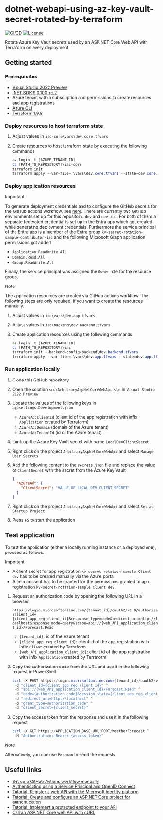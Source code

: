 # dotnet-webapi-using-az-key-vault-secret-rotated-by-terraform

[![CI/CD](https://github.com/rufer7/dotnet-webapi-using-az-key-vault-secret-rotated-by-terraform/actions/workflows/ci-cd.yml/badge.svg)](https://github.com/rufer7/dotnet-webapi-using-az-key-vault-secret-rotated-by-terraform/actions/workflows/ci-cd.yml)
[![License](https://img.shields.io/badge/license-Apache%20License%202.0-blue.svg)](https://github.com/rufer7/dotnet-webapi-using-az-key-vault-secret-rotated-by-terraform/blob/main/LICENSE)

Rotate Azure Key Vault secrets used by an ASP.NET Core Web API with Terraform on every deployment

## Getting started

### Prerequisites

- [Visual Studio 2022 Preview](https://visualstudio.microsoft.com/vs/preview/)
- [.NET SDK 9.0.100-rc.2](https://dotnet.microsoft.com/en-us/download/dotnet/9.0)
- Azure tenant with a subscription and permissions to create resources and app registrations
- [Azure CLI](https://learn.microsoft.com/en-us/cli/azure/install-azure-cli?WT.mc_id=MVP_344197)
- [Terraform 1.9.8](https://developer.hashicorp.com/terraform/install?product_intent=terraform)

### Deploy resources to host terraform state

1. Adjust values in `iac-core\vars\dev.core.tfvars`
1. Create resources to host terraform state by executing the following commands

   ```PowerShell
   az login -t [AZURE_TENANT_ID]
   cd [PATH_TO_REPOSITORY]\iac-core
   terraform init
   terraform apply --var-file=.\vars\dev.core.tfvars --state=dev.core.tfstate
   ```

### Deploy application resources

> [!IMPORTANT]
> To generate deployment credentials and to configure the GitHub secrets for the GitHub actions workflow, see [here](https://learn.microsoft.com/en-us/azure/app-service/deploy-github-actions?tabs=openid%2Caspnetcore&WT.mc_id=MVP_344197#set-up-a-github-actions-workflow-manually).
> There are currently two GitHub environments set up for this repository: `dev` and `dev-iac`.
> For both of them a separate federated credential is set up in the Entra app which got created while generating deployment credentials.
> Furthermore the service principal of the Entra app is a member of the Entra group `kv-secret-rotation-sample-contributor-iac` and the following Microsoft Graph application permissions got added
>
> - `Application.ReadWrite.All`
> - `Domain.Read.All`
> - `Group.ReadWrite.All`
>
> Finally, the service principal was assigned the `Owner` role for the resource group.

> [!NOTE]
> The application resources are created via GitHub actions workflow. The following steps are only required, if you want to create the resources manually.

1. Adjust values in `iac\vars\dev.app.tfvars`
1. Adjust values in `iac\backend\dev.backend.tfvars`
1. Create application resources using the following commands

   ```PowerShell
   az login -t [AZURE_TENANT_ID]
   cd [PATH_TO_REPOSITORY]\iac
   terraform init --backend-config=backend\dev.backend.tfvars
   terraform apply --var-file=.\vars\dev.app.tfvars --state=dev.app.tfstate
   ```

### Run application locally

1. Clone this GitHub repository
1. Open the solution `src\ArbitraryAspNetCoreWebApi.sln` in `Visual Studio 2022 Preview`
1. Update the values of the following keys in `appsettings.Development.json`

   - `AzureAd:ClientId` (client id of the app registration with infix `Application` created by Terraform)
   - `AzureAd:Domain` (domain of the Azure tenant)
   - `AzureAd:TenantId` (id of the Azure tenant)

1. Look up the Azure Key Vault secret with name `LocalDevClientSecret`
1. Right click on the project `ArbitraryAspNetCoreWebApi` and select `Manage User Secrets`
1. Add the following content to the `secrets.json` file and replace the value of `ClientSecret` with the secret from the Azure Key Vault

   ```json
   {
     "AzureAd": {
       "ClientSecret": "VALUE_OF_LOCAL_DEV_CLIENT_SECRET"
     }
   }
   ```

1. Right click on the project `ArbitraryAspNetCoreWebApi` and select `Set as Startup Project`
1. Press `F5` to start the application

## Test application

To test the application (either a locally running instance or a deployed one), proceed as follows.

> [!IMPORTANT]
>
> - A client secret for app registration `kv-secret-rotation-sample Client dev` has to be created manually via the Azure portal
> - Admin consent has to be granted for the permissions granted to app registration `kv-secret-rotation-sample Client dev`

1. Request an authorization code by opening the following URL in a browser

   `https://login.microsoftonline.com/{tenant_id}/oauth2/v2.0/authorize?client_id={client_app_reg_client_id}&response_type=code&redirect_uri=http://localhost&response_mode=query&scope=api://{web_API_application_client_id}/Forecast.Read`

   - `{tenant_id}`: id of the Azure tenant
   - `{client_app_reg_client_id}`: client id of the app registration with infix `Client` created by Terraform
   - `{web_API_application_client_id}`: client id of the app registration with infix `Application` created by Terraform

1. Copy the authorization code from the URL and use it in the following request in PowerShell

   ```PowerShell
   curl -X POST https://login.microsoftonline.com/{tenant_id}/oauth2/v2.0/token ^
    -d "client_id={client_app_reg_client_id}" ^
    -d "api://{web_API_application_client_id}/Forecast.Read" ^
    -d "code={authorization_code}&session_state={client_app_reg_client_id}" ^
    -d "redirect_uri=http://localhost" ^
    -d "grant_type=authorization_code" ^
    -d "client_secret={client_secret}"
   ```

1. Copy the access token from the response and use it in the following request

   ```PowerShell
   curl -X GET https://APPLICATION_BASE_URL:PORT/WeatherForecast ^
    -H "Authorization: Bearer {access_token}"
   ```

> [!NOTE]
> Alternatively, you can use `Postman` to send the requests.

## Useful links

- [Set up a GitHub Actions workflow manually](https://learn.microsoft.com/en-us/azure/app-service/deploy-github-actions?tabs=openid%2Caspnetcore&WT.mc_id=MVP_344197#set-up-a-github-actions-workflow-manually)
- [Authenticating using a Service Principal and OpenID Connect](https://registry.terraform.io/providers/hashicorp/azuread/latest/docs/guides/service_principal_oidc)
- [Tutorial: Register a web API with the Microsoft identity platform](https://learn.microsoft.com/en-us/entra/identity-platform/tutorial-web-api-dotnet-register-app?WT.mc_id=MVP_344197)
- [Tutorial: Create and configure an ASP.NET Core project for authentication](https://learn.microsoft.com/en-us/entra/identity-platform/tutorial-web-api-dotnet-prepare-app?WT.mc_id=MVP_344197)
- [Tutorial: Implement a protected endpoint to your API](https://learn.microsoft.com/en-us/entra/identity-platform/tutorial-web-api-dotnet-protect-endpoint?WT.mc_id=MVP_344197)
- [Call an ASP.NET Core web API with cURL](https://learn.microsoft.com/en-us/entra/identity-platform/howto-call-a-web-api-with-curl?tabs=dotnet6%2Cbash&pivots=api&WT.mc_id=MVP_344197)
